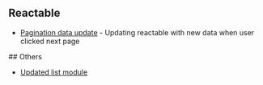 

## Reactable

- [Pagination data update](https://github.com/ugurdar/shiny-extensions/tree/main/reactable-pagination) - Updating reactable with new data when user clicked next page


## Others

- [Updated list module](https://github.com/ugurdar/shiny-extensions/tree/main/list-module)
